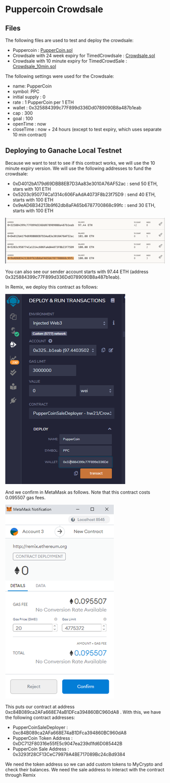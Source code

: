 # Puppercoin Crowdsale

## Files

The following files are used to test and deploy the crowdsale:

* Puppercoin : [PupperCoin.sol](PupperCoin.sol)  
*  Crowdsale with 24 week expiry for TimedCrowdsale : [Crowdsale.sol](Crowdsale.sol)  
*  Crowdsale with 10 minute expiry for TimedCrowdSale : [Crowdsale_10min.sol](Crowdsale_10min.sol)  

The following settings were used for the Crowdsale:

* name: PupperCoin
* symbol: PPC
* initial supply : 0
* rate : 1 PupperCoin per 1 ETH
* wallet : 0x325884399c77F899d336Dd0789090B8a487b1eab
* cap : 300
* goal : 100
* openTime : now
* closeTime : now + 24 hours  (except to test expiry, which uses separate 10 min contract)


## Deploying to Ganache Local Testnet

Because we want to test to see if this contract works, we will use the 10 minute expiry version.  We will use the following addresses to fund the crowdsale:

* 0xD4012bA179d69DBB8EB7D3Aa83e3010A76AF52ac : send 50 ETH, stars with 101 ETH
* 0x5203c950774Ca1314c606FaAdA4073F8b23f75D9 : send 40 ETH, starts with 100 ETH
* 0x9eAD6B34213b9f62db8aFA65b6787700868c99fc : send 30 ETH, starts with 100 ETH

![Ganache Address](screenshots/Ganache_Address.PNG)

You can also see our sender account starts with 97.44 ETH (address 0x325884399c77F899d336Dd0789090B8a487b1eab).

In Remix, we deploy this contract as follows:

![Remix Deploy](screenshots/deploy_initial.PNG)

And we confirm in MetaMask as follows.  Note that this contract costs 0.095507 gas fees.

![Metamask Confirm](screenshots/MM_deploysale.PNG)

This puts our contract at address 0xc84B089ca2AFa668E74aB1DFca394860BC960dA8 .  With this, we have the following contract addresses:

* PupperCoinSaleDeployer : 0xc84B089ca2AFa668E74aB1DFca394860BC960dA8
* PupperCoin Token Address : 0xDC712F80316e55fE5c9047ea239d1fd6D085442B
* PupperCoin Sale Address : 0x3293f28CF13CeC79979A4BE717089Bc24cBd9384

We need the token address so we can add custom tokens to MyCrypto and check their balances.  We need the sale address to interact with the contract through Remix
